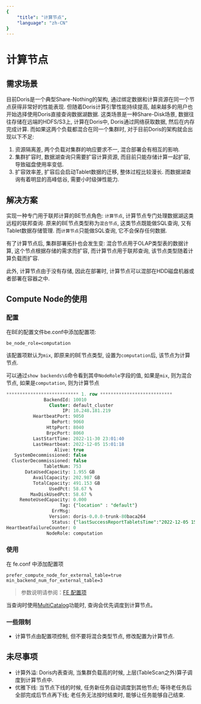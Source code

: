 ```yaml
---
{
    "title": "计算节点",
    "language": "zh-CN"
}
---
```


<!-- 
Licensed to the Apache Software Foundation (ASF) under one
or more contributor license agreements.  See the NOTICE file
distributed with this work for additional information
regarding copyright ownership.  The ASF licenses this file
to you under the Apache License, Version 2.0 (the
"License"); you may not use this file except in compliance
with the License.  You may obtain a copy of the License at

  http://www.apache.org/licenses/LICENSE-2.0

Unless required by applicable law or agreed to in writing,
software distributed under the License is distributed on an
"AS IS" BASIS, WITHOUT WARRANTIES OR CONDITIONS OF ANY
KIND, either express or implied.  See the License for the
specific language governing permissions and limitations
under the License.
-->

# 计算节点

<version since="1.2.1">
</version>

## 需求场景
目前Doris是一个典型Share-Nothing的架构, 通过绑定数据和计算资源在同一个节点获得非常好的性能表现.
但随着Doris计算引擎性能持续提高, 越来越多的用户也开始选择使用Doris直接查询数据湖数据.
这类场景是一种Share-Disk场景, 数据往往存储在远端的HDFS/S3上, 计算在Doris中, Doris通过网络获取数据, 然后在内存完成计算.
而如果这两个负载都混合在同一个集群时, 对于目前Doris的架构就会出现以下不足:
1. 资源隔离差, 两个负载对集群的响应要求不一, 混合部署会有相互的影响.
2. 集群扩容时, 数据湖查询只需要扩容计算资源, 而目前只能存储计算一起扩容, 导致磁盘使用率变低.
3. 扩容效率差, 扩容后会启动Tablet数据的迁移, 整体过程比较漫长. 而数据湖查询有着明显的高峰低谷, 需要小时级弹性能力.

## 解决方案
实现一种专门用于联邦计算的BE节点角色: `计算节点`, 计算节点专门处理数据湖这类远程的联邦查询.
原来的BE节点类型称为`混合节点`, 这类节点既能做SQL查询, 又有Tablet数据存储管理.
而`计算节点`只能做SQL查询, 它不会保存任何数据.

有了计算节点后, 集群部署拓扑也会发生变: 混合节点用于OLAP类型表的数据计算, 这个节点根据存储的需求而扩容, 而计算节点用于联邦查询, 该节点类型随着计算负载而扩容.

此外, 计算节点由于没有存储, 因此在部署时, 计算节点可以混部在HDD磁盘机器或者部署在容器之中.

## Compute Node的使用

### 配置
在BE的配置文件be.conf中添加配置项:
```
be_node_role=computation
```

该配置项默认为`mix`, 即原来的BE节点类型, 设置为`computation`后, 该节点为计算节点.

可以通过`show backends\G`命令看到其中`NodeRole`字段的值, 如果是`mix`, 则为混合节点, 如果是`computation`, 则为计算节点

```sql
*************************** 1. row ***************************
              BackendId: 10010
                Cluster: default_cluster
                     IP: 10.248.181.219
          HeartbeatPort: 9050
                 BePort: 9060
               HttpPort: 8040
               BrpcPort: 8060
          LastStartTime: 2022-11-30 23:01:40
          LastHeartbeat: 2022-12-05 15:01:18
                  Alive: true
   SystemDecommissioned: false
  ClusterDecommissioned: false
              TabletNum: 753
       DataUsedCapacity: 1.955 GB
          AvailCapacity: 202.987 GB
          TotalCapacity: 491.153 GB
                UsedPct: 58.67 %
         MaxDiskUsedPct: 58.67 %
     RemoteUsedCapacity: 0.000
                    Tag: {"location" : "default"}
                 ErrMsg:
                Version: doris-0.0.0-trunk-80baca264
                 Status: {"lastSuccessReportTabletsTime":"2022-12-05 15:00:38","lastStreamLoadTime":-1,"isQueryDisabled":false,"isLoadDisabled":false}
HeartbeatFailureCounter: 0
               NodeRole: computation
```

### 使用

在 fe.conf 中添加配置项

```
prefer_compute_node_for_external_table=true
min_backend_num_for_external_table=3
```

> 参数说明请参阅：[FE 配置项](../admin-manual/config/fe-config.md)

当查询时使用[MultiCatalog](../lakehouse/multi-catalog/multi-catalog.md)功能时, 查询会优先调度到计算节点。

### 一些限制

- 计算节点由配置项控制, 但不要将混合类型节点, 修改配置为计算节点.

## 未尽事项

- 计算外溢: Doris内表查询, 当集群负载高的时候, 上层(TableScan之外)算子调度到计算节点中.
- 优雅下线: 当节点下线的时候, 任务新任务自动调度到其他节点; 等待老任务后全部完成后节点再下线; 老任务无法按时结束时, 能够让任务能够自己结束.
